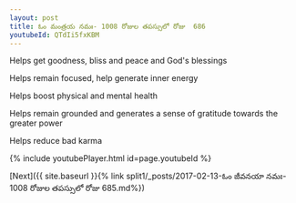 ```yaml
---
layout: post
title: ఓం మంత్రయ నమః- 1008 రోజుల తపస్సులో రోజు  686
youtubeId: QTdIi5fxKBM
---
```

 
 
Helps get goodness, bliss and peace and God's blessings
 
Helps remain focused, help generate inner energy 
 
Helps boost physical and mental health 
 
Helps remain grounded and generates a sense of gratitude towards the greater power 
 
Helps reduce bad karma
 
 
 
 


{% include youtubePlayer.html id=page.youtubeId %}
 
[Next]({{ site.baseurl }}{% link  split1/_posts/2017-02-13-ఓం జీవనయా నమః- 1008 రోజుల తపస్సులో రోజు  685.md%})
 
